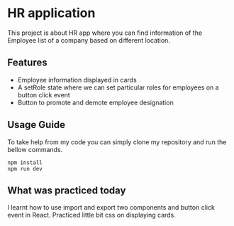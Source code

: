 # HR application

This project is about HR app where you can find information of the Employee list of a company based on different location.

## Features

- Employee information displayed in cards
- A setRole state where we can set particular roles for employees on a button click event
- Button to promote and demote employee designation

## Usage Guide

To take help from my code you can simply clone my repository and run the bellow commands.

```react
npm install
npm run dev
```

## What was practiced today

I learnt how to use import and export two components and button click event in React. Practiced little bit css on displaying cards.
